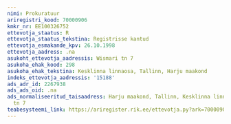 ```yaml
---
nimi: Prokuratuur
ariregistri_kood: 70000906
kmkr_nr: EE100326752
ettevotja_staatus: R
ettevotja_staatus_tekstina: Registrisse kantud
ettevotja_esmakande_kpv: 26.10.1998
ettevotja_aadress: .na
asukoht_ettevotja_aadressis: Wismari tn 7
asukoha_ehak_kood: 298
asukoha_ehak_tekstina: Kesklinna linnaosa, Tallinn, Harju maakond
indeks_ettevotja_aadressis: '15188'
ads_adr_id: 2267938
ads_ads_oid: .na
ads_normaliseeritud_taisaadress: Harju maakond, Tallinn, Kesklinna linnaosa, Wismari
  tn 7
teabesysteemi_link: https://ariregister.rik.ee/ettevotja.py?ark=70000906&ref=rekvisiidid
---
```

